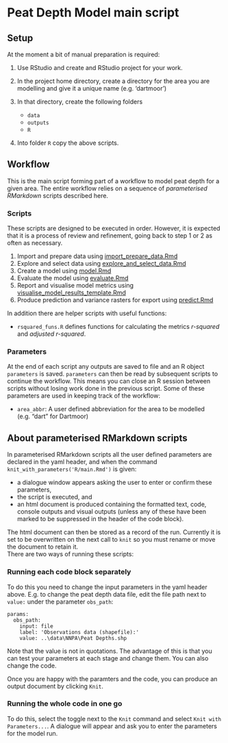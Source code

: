 Peat Depth Model main script
================

## Setup

At the moment a bit of manual preparation is required:

1.  Use RStudio and create and RStudio project for your work.  

2.  In the project home directory, create a directory for the area you
    are modelling and give it a unique name (e.g. ‘dartmoor’)  

3.  In that directory, create the following folders
    
      - `data`
      - `outputs`
      - `R`

4.  Into folder `R` copy the above scripts.

## Workflow

This is the main script forming part of a workflow to model peat depth
for a given area. The entire workflow relies on a sequence of
*parameterised RMarkdown* scripts described here.

### Scripts

These scripts are designed to be executed in order. However, it is
expected that it is a process of review and refinement, going back to
step 1 or 2 as often as necessary.

1.  Import and prepare data using
    [import\_prepare\_data.Rmd](import_prepare_data.Rmd)
2.  Explore and select data using
    [explore\_and\_select\_data.Rmd](explore_and_select_data.Rmd)
3.  Create a model using [model.Rmd](model.Rmd)
4.  Evaluate the model using [evaluate.Rmd](evaluate.Rmd)
5.  Report and visualise model metrics using
    [visualise\_model\_results\_template.Rmd](visualise_model_results_template.Rmd)
6.  Produce prediction and variance rasters for export using
    [predict.Rmd](predict.Rmd)

In addition there are helper scripts with useful functions:

  - `rsquared_funs.R` defines functions for calculating the metrics
    *r-squared* and *adjusted r-squared*.

### Parameters

At the end of each script any outputs are saved to file and an R object
`parameters` is saved. `parameters` can then be read by subsequent
scripts to continue the workflow. This means you can close an R session
between scripts without losing work done in the previous script. Some of
these parameters are used in keeping track of the workflow:

  - `area_abbr`: A user defined abbreviation for the area to be modelled
    (e.g. “dart” for Dartmoor)

## About parameterised RMarkdown scripts

In parameterised RMarkdown scripts all the user defined parameters are
declared in the yaml header, and when the command
`knit_with_parameters('R/main.Rmd')` is given:

  - a dialogue window appears asking the user to enter or confirm these
    parameters,
  - the script is executed, and
  - an html document is produced containing the formatted text, code,
    console outputs and visual outputs (unless any of these have been
    marked to be suppressed in the header of the code block).

The html document can then be stored as a record of the run. Currently
it is set to be overwritten on the next call to `knit` so you must
rename or move the document to retain it.  
There are two ways of running these scripts:

### Running each code block separately

To do this you need to change the input parameters in the yaml header
above. E.g. to change the peat depth data file, edit the file path next
to `value:` under the parameter `obs_path`:

    params:
      obs_path:
        input: file
        label: 'Observations data (shapefile):'
        value: ..\data\NNPA\Peat Depths.shp

Note that the value is not in quotations. The advantage of this is that
you can test your parameters at each stage and change them. You can also
change the code.

Once you are happy with the paramters and the code, you can produce an
output document by clicking `Knit`.

### Running the whole code in one go

To do this, select the toggle next to the `Knit` command and select
`Knit with Parameters...`. A dialogue will appear and ask you to enter
the parameters for the model run.
